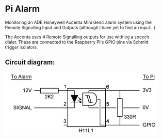 # Pi Alarm

Monitoring an ADE Honeywell Accenta Mini Gen4 alarm system using the Remote Signalling Input and Outputs (although I have yet to find an input...). 

The Accenta uses 4 Remote Signalling outputs for use with eg a speech dialer. These are connected to the Raspberry Pi's GPIO pins via Schmitt trigger isolators.

## Circuit diagram:

![Circuit Diagram](Accenta2Pi.png)



